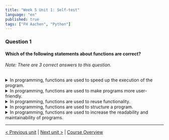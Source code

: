 ```yaml
---
title: "Week 5 Unit 1: Self-test"
language: "en"
published: true
tags: ["FH Aachen", "Python"]
---
```


### Question 1

#### Which of the following statements about functions are correct?

*Note: There are 3 correct answers to this question.*

<br>

<details>
	<summary>In programming, functions are used to speed up the execution of the program.</summary>
	❌
</details>


<details>
	<summary>In programming, functions are used to make programs more user-friendly.</summary>
	❌
</details>


<details>
	<summary>In programming, functions are used to reuse functionality.</summary>
	✅
</details>


<details>
	<summary>In programming, functions are used to structure a program. </summary>
	✅
</details>


<details>
	<summary>In programming, functions are used to increase the readability and maintainability of programs.</summary>
	✅
</details>

---

[< Previous unit](/teaching/python-mooc/week5_unit1_why_functions) | [Next unit >](/teaching/python-mooc/week5_unit2_return_results) |
[Course Overview](/teaching/python-mooc)